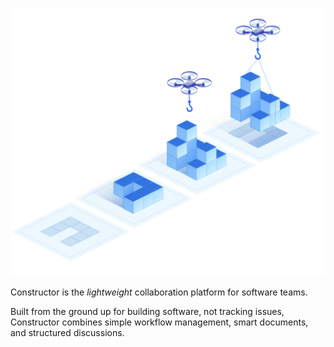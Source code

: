 ![Drones carry metaphorical representations of software](header_illo.png)


Constructor is the *lightweight* collaboration platform for software teams.

Built from the ground up for building software, not tracking issues, Constructor combines simple workflow management, smart documents, and structured discussions.
